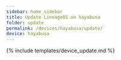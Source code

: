 ```yaml
---
sidebar: home_sidebar
title: Update LineageOS on hayabusa
folder: update
permalink: /devices/hayabusa/update/
device: hayabusa
---
```

{% include templates/device_update.md %}
